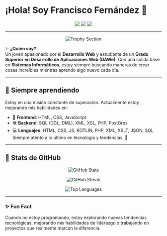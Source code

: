 <p align="center">
  <h1>¡Hola! Soy Francisco Fernández 🌟</h1>
</p>

<p align="center">
  <img src="https://img.shields.io/badge/-Fran-blue?style=for-the-badge&logo=Linkedin&logoColor=white&link=https://www.linkedin.com/in/fraancisco-fern%C3%A1ndez/" />
  <img src="https://img.shields.io/badge/-@fraanxuu_-E4405F?style=for-the-badge&logo=Instagram&logoColor=white&link=https://www.instagram.com/fraanxuu_/" />
  <img src="https://img.shields.io/badge/-fraanfeernaandeez-D14836?style=for-the-badge&logo=Gmail&logoColor=white&link=mailto:fraanfeernaandeez@gmail.com" />
</p>

---

<p align="center">
  <img src="https://github-profile-trophy.vercel.app/?username=FranciscoFerna&theme=radical&column=6&margin-w=15&margin-h=15" alt="Trophy Section" />
</p>

✨ **¿Quién soy?**  
Un joven apasionado por el **Desarrollo Web** y estudiante de un **Grado Superior en Desarrollo de Aplicaciones Web (DAWe)**. Con una sólida base en **Sistemas Informáticos**, estoy siempre buscando maneras de crear cosas increíbles mientras aprendo algo nuevo cada día.

---

## 🌱 Siempre aprendiendo  
Estoy en una misión constante de superación. Actualmente estoy mejorando mis habilidades en:  
- 🎨 **Frontend**: HTML, CSS, JavaScript  
- 🛠️ **Backend**: SQL (DDL, DML), XML, XSL, PHP, PostGres 
- 💻 **Lenguajes**: HTML, CSS, JS, KOTLIN, PHP, XML, XSLT, JSON, SQL  
Siempre atento a lo último en tecnología y tendencias. 🚀

---

## 🌟 Stats de GitHub  
<p align="center">
  <img src="https://github-readme-stats.vercel.app/api?username=FranciscoFerna&show_icons=true&theme=radical&hide_border=true" alt="GitHub Stats" />
</p>

<p align="center">
  <img src="https://github-readme-streak-stats.herokuapp.com/?user=FranciscoFerna&theme=radical&hide_border=true" alt="GitHub Streak" />
</p>

<p align="center">
  <img src="https://github-readme-stats.vercel.app/api/top-langs/?username=FranciscoFerna&theme=radical&layout=compact&hide_border=true" alt="Top Languages" />
</p>

---

### ✨ Fun Fact  
Cuando no estoy programando, estoy explorando nuevas tendencias tecnológicas, mejorando mis habilidades de liderazgo o trabajando en proyectos que realmente marcan la diferencia.  
